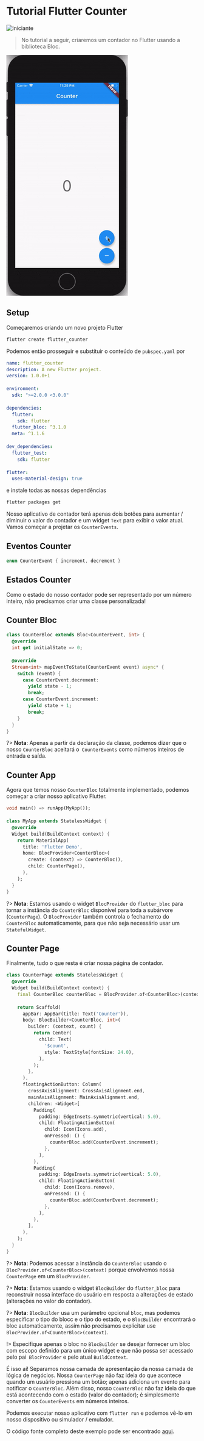 # Tutorial Flutter Counter

![iniciante](https://img.shields.io/badge/level-beginner-green.svg)

> No tutorial a seguir, criaremos um contador no Flutter usando a biblioteca Bloc.

![demo](../assets/gifs/flutter_counter.gif)

## Setup

Começaremos criando um novo projeto Flutter

```bash
flutter create flutter_counter
```

Podemos então prosseguir e substituir o conteúdo de `pubspec.yaml` por

```yaml
name: flutter_counter
description: A new Flutter project.
version: 1.0.0+1

environment:
  sdk: ">=2.0.0 <3.0.0"

dependencies:
  flutter:
    sdk: flutter
  flutter_bloc: ^3.1.0
  meta: ^1.1.6

dev_dependencies:
  flutter_test:
    sdk: flutter

flutter:
  uses-material-design: true
```

e instale todas as nossas dependências

```bash
flutter packages get
```

Nosso aplicativo de contador terá apenas dois botões para aumentar / diminuir o valor do contador e um widget `Text` para exibir o valor atual. Vamos começar a projetar os `CounterEvents`.

## Eventos Counter

```dart
enum CounterEvent { increment, decrement }
```

## Estados Counter

Como o estado do nosso contador pode ser representado por um número inteiro, não precisamos criar uma classe personalizada!

## Counter Bloc

```dart
class CounterBloc extends Bloc<CounterEvent, int> {
  @override
  int get initialState => 0;

  @override
  Stream<int> mapEventToState(CounterEvent event) async* {
    switch (event) {
      case CounterEvent.decrement:
        yield state - 1;
        break;
      case CounterEvent.increment:
        yield state + 1;
        break;
    }
  }
}
```

?> **Nota**: Apenas a partir da declaração da classe, podemos dizer que o nosso `CounterBloc` aceitará o` CounterEvents` como números inteiros de entrada e saída.

## Counter App

Agora que temos nosso `CounterBloc` totalmente implementado, podemos começar a criar nosso aplicativo Flutter.

```dart
void main() => runApp(MyApp());

class MyApp extends StatelessWidget {
  @override
  Widget build(BuildContext context) {
    return MaterialApp(
      title: 'Flutter Demo',
      home: BlocProvider<CounterBloc>(
        create: (context) => CounterBloc(),
        child: CounterPage(),
      ),
    );
  }
}
```

?> **Nota**: Estamos usando o widget `BlocProvider` do `flutter_bloc` para tornar a instância do `CounterBloc` disponível para toda a subárvore (`CounterPage`). O `BlocProvider` também controla o fechamento do `CounterBloc` automaticamente, para que não seja necessário usar um `StatefulWidget`.

## Counter Page

Finalmente, tudo o que resta é criar nossa página de contador.

```dart
class CounterPage extends StatelessWidget {
  @override
  Widget build(BuildContext context) {
    final CounterBloc counterBloc = BlocProvider.of<CounterBloc>(context);

    return Scaffold(
      appBar: AppBar(title: Text('Counter')),
      body: BlocBuilder<CounterBloc, int>(
        builder: (context, count) {
          return Center(
            child: Text(
              '$count',
              style: TextStyle(fontSize: 24.0),
            ),
          );
        },
      ),
      floatingActionButton: Column(
        crossAxisAlignment: CrossAxisAlignment.end,
        mainAxisAlignment: MainAxisAlignment.end,
        children: <Widget>[
          Padding(
            padding: EdgeInsets.symmetric(vertical: 5.0),
            child: FloatingActionButton(
              child: Icon(Icons.add),
              onPressed: () {
                counterBloc.add(CounterEvent.increment);
              },
            ),
          ),
          Padding(
            padding: EdgeInsets.symmetric(vertical: 5.0),
            child: FloatingActionButton(
              child: Icon(Icons.remove),
              onPressed: () {
                counterBloc.add(CounterEvent.decrement);
              },
            ),
          ),
        ],
      ),
    );
  }
}
```

?> **Nota**: Podemos acessar a instância do `CounterBloc` usando o `BlocProvider.of<CounterBloc>(context)` porque envolvemos nossa `CounterPage` em um `BlocProvider`.

?> **Nota**: Estamos usando o widget `BlocBuilder` do `flutter_bloc` para reconstruir nossa interface do usuário em resposta a alterações de estado (alterações no valor do contador).

?> **Nota**: `BlocBuilder` usa um parâmetro opcional `bloc`, mas podemos especificar o tipo do blocc e o tipo do estado, e o `BlocBuilder` encontrará o bloc automaticamente, assim não precisamos explicitar use `BlocProvider.of<CounterBloc>(context)`.

!> Especifique apenas o bloc no `BlocBuilder` se desejar fornecer um bloc com escopo definido para um único widget e que não possa ser acessado pelo pai` BlocProvider` e pelo atual `BuildContext`.

É isso aí! Separamos nossa camada de apresentação da nossa camada de lógica de negócios. Nossa `CounterPage` não faz ideia do que acontece quando um usuário pressiona um botão; apenas adiciona um evento para notificar o `CounterBloc`. Além disso, nosso `CounterBloc` não faz ideia do que está acontecendo com o estado (valor do contador); é simplesmente converter os `CounterEvents` em números inteiros.

Podemos executar nosso aplicativo com `flutter run` e podemos vê-lo em nosso dispositivo ou simulador / emulador.

O código fonte completo deste exemplo pode ser encontrado [aqui](https://github.com/felangel/Bloc/tree/master/packages/flutter_bloc/example).
